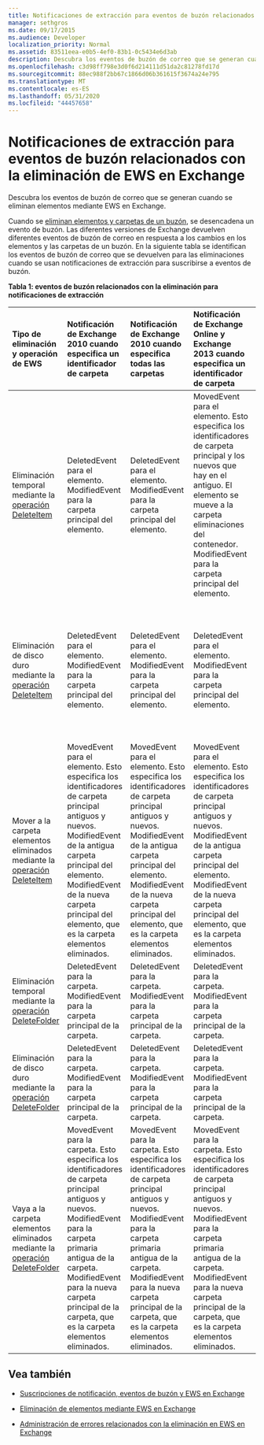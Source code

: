 ```yaml
---
title: Notificaciones de extracción para eventos de buzón relacionados con la eliminación de EWS en Exchange
manager: sethgros
ms.date: 09/17/2015
ms.audience: Developer
localization_priority: Normal
ms.assetid: 83511eea-e0b5-4ef0-83b1-0c5434e6d3ab
description: Descubra los eventos de buzón de correo que se generan cuando se eliminan elementos mediante EWS en Exchange.
ms.openlocfilehash: c3d98ff798e3d0f6d214111d51da2c81278fd17d
ms.sourcegitcommit: 88ec988f2bb67c1866d06b361615f3674a24e795
ms.translationtype: MT
ms.contentlocale: es-ES
ms.lasthandoff: 05/31/2020
ms.locfileid: "44457658"
---
```

# <a name="pull-notifications-for-ews-deletion-related-mailbox-events-in-exchange"></a>Notificaciones de extracción para eventos de buzón relacionados con la eliminación de EWS en Exchange

Descubra los eventos de buzón de correo que se generan cuando se eliminan elementos mediante EWS en Exchange.
  
Cuando se [eliminan elementos y carpetas de un buzón](deleting-items-by-using-ews-in-exchange.md), se desencadena un evento de buzón. Las diferentes versiones de Exchange devuelven diferentes eventos de buzón de correo en respuesta a los cambios en los elementos y las carpetas de un buzón. En la siguiente tabla se identifican los eventos de buzón de correo que se devuelven para las eliminaciones cuando se usan notificaciones de extracción para suscribirse a eventos de buzón. 
  
**Tabla 1: eventos de buzón relacionados con la eliminación para notificaciones de extracción**

|**Tipo de eliminación y operación de EWS**|**Notificación de Exchange 2010 cuando especifica un identificador de carpeta**|**Notificación de Exchange 2010 cuando especifica todas las carpetas**|**Notificación de Exchange Online y Exchange 2013 cuando especifica un identificador de carpeta**|**Exchange Online y Exchange 2013 cuando se especifican todas las carpetas**|
|:-----|:-----|:-----|:-----|:-----|
|Eliminación temporal mediante la [operación DeleteItem](https://msdn.microsoft.com/library/3e26c416-fa12-476e-bfd2-5c1f4bb7b348%28Office.15%29.aspx) <br/> |DeletedEvent para el elemento.  <br/> ModifiedEvent para la carpeta principal del elemento.  <br/> |DeletedEvent para el elemento.  <br/> ModifiedEvent para la carpeta principal del elemento.  <br/> |MovedEvent para el elemento. Esto especifica los identificadores de carpeta principal y los nuevos que hay en el antiguo. El elemento se mueve a la carpeta eliminaciones del contenedor.  <br/> ModifiedEvent para la carpeta principal del elemento.  <br/> |DeletedEvent para el elemento.  <br/> DeletedEvent para el elemento de la carpeta de búsqueda AllItems predeterminada.  <br/> ModifiedEvent para la carpeta principal del elemento.  <br/> |
|Eliminación de disco duro mediante la [operación DeleteItem](https://msdn.microsoft.com/library/3e26c416-fa12-476e-bfd2-5c1f4bb7b348%28Office.15%29.aspx) <br/> |DeletedEvent para el elemento.  <br/> ModifiedEvent para la carpeta principal del elemento.  <br/> |DeletedEvent para el elemento.  <br/> ModifiedEvent para la carpeta principal del elemento.  <br/> |DeletedEvent para el elemento.  <br/> ModifiedEvent para la carpeta principal del elemento.  <br/> |DeletedEvent para el elemento.  <br/> DeletedEvent para el elemento de la carpeta de búsqueda AllItems predeterminada.  <br/> ModifiedEvent para la carpeta principal del elemento.  <br/> |
|Mover a la carpeta elementos eliminados mediante la [operación DeleteItem](https://msdn.microsoft.com/library/3e26c416-fa12-476e-bfd2-5c1f4bb7b348%28Office.15%29.aspx) <br/> |MovedEvent para el elemento. Esto especifica los identificadores de carpeta principal antiguos y nuevos.  <br/> ModifiedEvent de la antigua carpeta principal del elemento.  <br/> ModifiedEvent de la nueva carpeta principal del elemento, que es la carpeta elementos eliminados.  <br/> |MovedEvent para el elemento. Esto especifica los identificadores de carpeta principal antiguos y nuevos.  <br/> ModifiedEvent de la antigua carpeta principal del elemento.  <br/> ModifiedEvent de la nueva carpeta principal del elemento, que es la carpeta elementos eliminados.  <br/> |MovedEvent para el elemento. Esto especifica los identificadores de carpeta principal antiguos y nuevos.  <br/> ModifiedEvent de la antigua carpeta principal del elemento.  <br/> ModifiedEvent de la nueva carpeta principal del elemento, que es la carpeta elementos eliminados.  <br/> |DeletedEvent de la carpeta de búsqueda AllItems predeterminada.  <br/> CreatedEvent para el elemento de la carpeta AllItems.  <br/> ModifiedEvent de la carpeta principal original del elemento.  <br/> ModifiedEvent para la carpeta elementos eliminados.  <br/> |
|Eliminación temporal mediante la [operación DeleteFolder](https://msdn.microsoft.com/library/b0f92682-4895-4bcf-a4a1-e4c2e8403979%28Office.15%29.aspx) <br/> |DeletedEvent para la carpeta.  <br/> ModifiedEvent para la carpeta principal de la carpeta.  <br/> |DeletedEvent para la carpeta.  <br/> ModifiedEvent para la carpeta principal de la carpeta.  <br/> |DeletedEvent para la carpeta.  <br/> ModifiedEvent para la carpeta principal de la carpeta.  <br/> |DeletedEvent para la carpeta.  <br/> ModifiedEvent para la carpeta principal de la carpeta.  <br/> |
|Eliminación de disco duro mediante la [operación DeleteFolder](https://msdn.microsoft.com/library/b0f92682-4895-4bcf-a4a1-e4c2e8403979%28Office.15%29.aspx) <br/> |DeletedEvent para la carpeta.  <br/> ModifiedEvent para la carpeta principal de la carpeta.  <br/> |DeletedEvent para la carpeta.  <br/> ModifiedEvent para la carpeta principal de la carpeta.  <br/> |DeletedEvent para la carpeta.  <br/> ModifiedEvent para la carpeta principal de la carpeta.  <br/> |DeletedEvent para la carpeta.  <br/> ModifiedEvent para la carpeta principal de la carpeta.  <br/> |
|Vaya a la carpeta elementos eliminados mediante la [operación DeleteFolder](https://msdn.microsoft.com/library/b0f92682-4895-4bcf-a4a1-e4c2e8403979%28Office.15%29.aspx) <br/> |MovedEvent para la carpeta. Esto especifica los identificadores de carpeta principal antiguos y nuevos.  <br/> ModifiedEvent para la carpeta primaria antigua de la carpeta.  <br/> ModifiedEvent para la nueva carpeta principal de la carpeta, que es la carpeta elementos eliminados.  <br/> |MovedEvent para la carpeta. Esto especifica los identificadores de carpeta principal antiguos y nuevos.  <br/> ModifiedEvent para la carpeta primaria antigua de la carpeta.  <br/> ModifiedEvent para la nueva carpeta principal de la carpeta, que es la carpeta elementos eliminados.  <br/> |MovedEvent para la carpeta. Esto especifica los identificadores de carpeta principal antiguos y nuevos.  <br/> ModifiedEvent para la carpeta primaria antigua de la carpeta.  <br/> ModifiedEvent para la nueva carpeta principal de la carpeta, que es la carpeta elementos eliminados.  <br/> |ModifiedEvent para la carpeta primaria antigua de la carpeta.  <br/> ModifiedEvent para la nueva carpeta principal de la carpeta que es la carpeta elementos eliminados.  <br/> |
   
## <a name="see-also"></a>Vea también


- [Suscripciones de notificación, eventos de buzón y EWS en Exchange](notification-subscriptions-mailbox-events-and-ews-in-exchange.md)
    
- [Eliminación de elementos mediante EWS en Exchange](deleting-items-by-using-ews-in-exchange.md)
    
- [Administración de errores relacionados con la eliminación en EWS en Exchange](handling-deletion-related-errors-in-ews-in-exchange.md)
    

